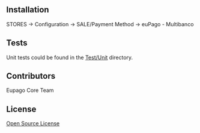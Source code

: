 ## Installation
STORES -> Configuration -> SALE/Payment Method -> euPago - Multibanco
## Tests
Unit tests could be found in the [Test/Unit](Test/Unit) directory.

## Contributors
Eupago Core Team

## License
[Open Source License](LICENSE.txt)